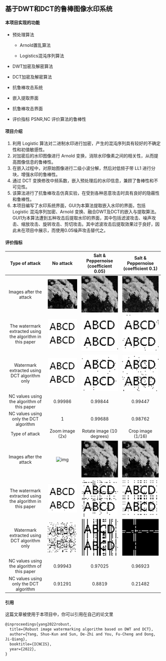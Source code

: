 ## 基于DWT和DCT的鲁棒图像水印系统

#### 本项目实现的功能

- 预处理算法

  - Arnold置乱算法

  - Logistics混沌序列算法

- DWT加密及解密算法

- DCT加密及解密算法

- 抗鲁棒攻击系统

- 嵌入提取界面

- 抗鲁棒攻击界面

- 评价指标 PSNR,NC 评价算法的鲁棒性 

#### 项目介绍

1. 利用 Logistic 算法对二进制水印进行加密，产生的混沌序列具有较好的不确定性和初值敏感性。
2. 对加密后的水印图像进行 Arnold 变换，消除水印像素之间的相关性，从而提高图像信息的鲁棒性。
3. 在嵌入过程中，对原始图像进行二级小波分解，然后对低频子带 LL1 进行分块，增强水印的鲁棒性。
4. 通过 DCT 变换修改中频系数，嵌入预处理后的水印信息，兼顾了鲁棒性和不可见性。
5. 该算法进行了抗鲁棒攻击仿真实验，在受到各种恶意攻击时具有良好的隐蔽性和鲁棒性。
6. 本项目编写了水印系统界面，GUI为本算法提取嵌入水印的界面，包括 Logistic 混沌序列加密、Arnold 变换、融合DWT及DCT的嵌入与提取算法。GUI1为本算法遭到五种攻击后提取水印的界面，其中包括滤波攻击、噪声攻击、缩放攻击、旋转攻击、剪切攻击。其中滤波攻击后提取效果过于良好，因此未在项目中展示，而使用0.05噪声攻击替代之。

#### 评价指标

|                      Type of attack                       |                          No attack                           |            Salt & Peppernoise (coefficient 0.05)             |             Salt & Peppernoise (coefficient 0.1)             |
| :-------------------------------------------------------: | :----------------------------------------------------------: | :----------------------------------------------------------: | :----------------------------------------------------------: |
|                  Images after the attack                  | ![img](https://raw.githubusercontent.com/qiaosuobutouche/Watermarking-system/main/pic/%E5%B7%B2%E5%8A%A0%E5%85%A5%E6%B0%B4%E5%8D%B0.bmp) | ![img](https://raw.githubusercontent.com/qiaosuobutouche/Watermarking-system/main/pic/0.05%E5%99%AA%E5%A3%B0%E6%94%BB%E5%87%BB%E5%90%8E%E7%9A%84%E5%9B%BE%E5%83%8F.bmp) | ![img](https://raw.githubusercontent.com/qiaosuobutouche/Watermarking-system/main/pic/0.1%E5%99%AA%E5%A3%B0%E6%94%BB%E5%87%BB%E5%90%8E%E7%9A%84%E5%9B%BE%E5%83%8F.bmp) |
| The watermark extracted using the algorithm in this paper | ![img](https://raw.githubusercontent.com/qiaosuobutouche/Watermarking-system/main/pic/%E6%9C%AA%E5%8F%97%E6%94%BB%E5%87%BB%E6%8F%90%E5%8F%96%E7%9A%84%E6%B0%B4%E5%8D%B0.bmp) | ![img](https://raw.githubusercontent.com/qiaosuobutouche/Watermarking-system/main/pic/0.05%E5%99%AA%E5%A3%B0%E6%94%BB%E5%87%BB%E5%90%8E%E6%8F%90%E5%8F%96%E7%9A%84%E6%B0%B4%E5%8D%B0.bmp) | ![img](https://raw.githubusercontent.com/qiaosuobutouche/Watermarking-system/main/pic/0.1%E5%99%AA%E5%A3%B0%E6%94%BB%E5%87%BB%E5%90%8E%E6%8F%90%E5%8F%96%E7%9A%84%E6%B0%B4%E5%8D%B0.bmp) |
|       Watermark extracted using DCT algorithm only        | ![img](https://raw.githubusercontent.com/qiaosuobutouche/Watermarking-system/main/pic/%E6%9C%AA%E5%8F%97%E6%94%BB%E5%87%BB%E6%8F%90%E5%8F%96%E7%9A%84%E6%B0%B4%E5%8D%B0DCT.bmp) | ![img](https://raw.githubusercontent.com/qiaosuobutouche/Watermarking-system/main/pic/0.05%E5%99%AA%E5%A3%B0%E6%94%BB%E5%87%BB%E5%90%8E%E6%8F%90%E5%8F%96%E7%9A%84%E6%B0%B4%E5%8D%B0DCT.bmp) | ![img](https://raw.githubusercontent.com/qiaosuobutouche/Watermarking-system/main/pic/0.1%E5%99%AA%E5%A3%B0%E6%94%BB%E5%87%BB%E5%90%8E%E6%8F%90%E5%8F%96%E7%9A%84%E6%B0%B4%E5%8D%B0DCT.bmp) |
|        NC values using the algorithm of this paper        |                           0.99986                            |                           0.99844                            |                           0.99447                            |
|          NC values using only the DCT algorithm           |                              1                               |                           0.99688                            |                           0.98762                            |
|                      Type of attack                       |                       Zoom image (2x)                        |                  Rotate image (10 degrees)                   |                      Crop image (1/16)                       |
|                  Images after the attack                  | ![img](https://raw.githubusercontent.com/qiaosuobutouche/Watermarking-system/main/pic/2%E5%80%8D%E7%BC%A9%E6%94%BE%E6%94%BB%E5%87%BB%E5%90%8E%E7%9A%84%E5%9B%BE%E5%83%8F.bmp) | ![img](https://raw.githubusercontent.com/qiaosuobutouche/Watermarking-system/main/pic/%E6%97%8B%E8%BD%AC%E6%94%BB%E5%87%BB%E5%90%8E%E7%9A%84%E5%9B%BE%E5%83%8F.bmp) | ![img](https://raw.githubusercontent.com/qiaosuobutouche/Watermarking-system/main/pic/%E5%88%87%E5%89%B2%E6%94%BB%E5%87%BB%E5%90%8E%E7%9A%84%E5%9B%BE%E5%83%8F.bmp) |
| The watermark extracted using the algorithm in this paper | ![img](https://raw.githubusercontent.com/qiaosuobutouche/Watermarking-system/main/pic/2%E5%80%8D%E7%BC%A9%E6%94%BE%E6%94%BB%E5%87%BB%E5%90%8E%E6%8F%90%E5%8F%96%E7%9A%84%E6%B0%B4%E5%8D%B0.bmp) | ![img](https://raw.githubusercontent.com/qiaosuobutouche/Watermarking-system/main/pic/%E6%97%8B%E8%BD%AC%E6%94%BB%E5%87%BB%E5%90%8E%E6%8F%90%E5%8F%96%E7%9A%84%E6%B0%B4%E5%8D%B0.bmp) | ![img](https://raw.githubusercontent.com/qiaosuobutouche/Watermarking-system/main/pic/%E5%88%87%E5%89%B2%E6%94%BB%E5%87%BB%E5%90%8E%E6%8F%90%E5%8F%96%E7%9A%84%E6%B0%B4%E5%8D%B0.bmp) |
|       Watermark extracted using DCT algorithm only        | ![img](https://raw.githubusercontent.com/qiaosuobutouche/Watermarking-system/main/pic/2%E5%80%8D%E7%BC%A9%E6%94%BE%E6%94%BB%E5%87%BB%E5%90%8E%E6%8F%90%E5%8F%96%E7%9A%84%E6%B0%B4%E5%8D%B0DCT.bmp) | ![img](https://raw.githubusercontent.com/qiaosuobutouche/Watermarking-system/main/pic/%E6%97%8B%E8%BD%AC%E6%94%BB%E5%87%BB%E5%90%8E%E6%8F%90%E5%8F%96%E7%9A%84%E6%B0%B4%E5%8D%B0DCT.bmp) | ![img](https://raw.githubusercontent.com/qiaosuobutouche/Watermarking-system/main/pic/%E5%88%87%E5%89%B2%E6%94%BB%E5%87%BB%E5%90%8E%E6%8F%90%E5%8F%96%E7%9A%84%E6%B0%B4%E5%8D%B0DCT.bmp) |
|        NC values using the algorithm of this paper        |                           0.99943                            |                           0.97025                            |                           0.96923                            |
|          NC values using only the DCT algorithm           |                           0.91291                            |                            0.8819                            |                           0.21482                            |

#### 引用
这篇文章被使用于本项目中，你可以引用在自己的论文里
```
@inproceedings{yang2022robust,
  title={Robust image watermarking algorithm based on DWT and DCT},
  author={Yang, Shuo-Kun and Sun, De-Zhi and You, Fu-Cheng and Dong, Ji-Qiang},
  booktitle={ICNCIS},
  year={2022},
}
```

